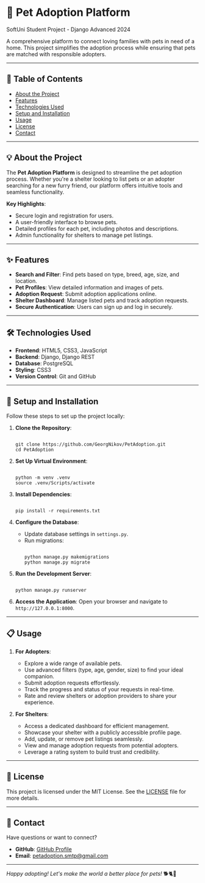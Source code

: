 # 🐾 Pet Adoption Platform

SoftUni Student Project - Django Advanced 2024

A comprehensive platform to connect loving families with pets in need of a home. This project simplifies the adoption process while ensuring that pets are matched with responsible adopters.

---

## 📖 Table of Contents

- [About the Project](#-about-the-project)
- [Features](#-features)
- [Technologies Used](#-technologies-used)
- [Setup and Installation](#-setup-and-installation)
- [Usage](#-usage)
- [License](#-license)
- [Contact](#-contact)

---

## 💡 About the Project

The **Pet Adoption Platform** is designed to streamline the pet adoption process. Whether you're a shelter looking to list pets or an adopter searching for a new furry friend, our platform offers intuitive tools and seamless functionality.

**Key Highlights**:
- Secure login and registration for users.
- A user-friendly interface to browse pets.
- Detailed profiles for each pet, including photos and descriptions.
- Admin functionality for shelters to manage pet listings.

---

## ✨ Features

- **Search and Filter**: Find pets based on type, breed, age, size, and location.
- **Pet Profiles**: View detailed information and images of pets.
- **Adoption Request**: Submit adoption applications online.
- **Shelter Dashboard**: Manage listed pets and track adoption requests.
- **Secure Authentication**: Users can sign up and log in securely.

---

## 🛠️ Technologies Used

- **Frontend**: HTML5, CSS3, JavaScript
- **Backend**: Django, Django REST
- **Database**: PostgreSQL
- **Styling**: CSS3
- **Version Control**: Git and GitHub

---

## 🚀 Setup and Installation

Follow these steps to set up the project locally:

1. **Clone the Repository**:
    ```terminal
   
    git clone https://github.com/GeorgNikov/PetAdoption.git
    cd PetAdoption
   
    ```

2. **Set Up Virtual Environment**:
    ```terminal
   
    python -m venv .venv
    source .venv/Scripts/activate
   
    ```

3. **Install Dependencies**:
    ```terminal
   
    pip install -r requirements.txt
   
    ```

4. **Configure the Database**:
    - Update database settings in `settings.py`.
    - Run migrations:
        ```terminal
      
        python manage.py makemigrations
        python manage.py migrate
      
        ```

5. **Run the Development Server**:
    ```terminal
   
    python manage.py runserver
   
    ```

6. **Access the Application**:
    Open your browser and navigate to `http://127.0.0.1:8000`.

---

## 📋 Usage

1. **For Adopters**:
   - Explore a wide range of available pets.
   - Use advanced filters (type, age, gender, size) to find your ideal companion.
   - Submit adoption requests effortlessly.
   - Track the progress and status of your requests in real-time.
   - Rate and review shelters or adoption providers to share your experience.

2. **For Shelters**:
   - Access a dedicated dashboard for efficient management.
   - Showcase your shelter with a publicly accessible profile page.
   - Add, update, or remove pet listings seamlessly.
   - View and manage adoption requests from potential adopters.
   - Leverage a rating system to build trust and credibility.

---

## 📜 License

This project is licensed under the MIT License. See the [LICENSE](LICENSE) file for more details.

---

## 📧 Contact

Have questions or want to connect?

- **GitHub**: [GitHub Profile](https://github.com/GeorgNikov)
- **Email**: petadoption.smtp@gmail.com

---

*Happy adopting! Let's make the world a better place for pets!* 🐕🐈🐇


